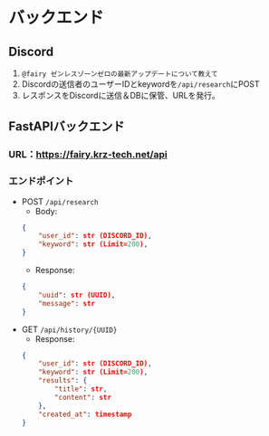 # バックエンド
## Discord
1. `@fairy ゼンレスゾーンゼロの最新アップデートについて教えて`
2. Discordの送信者のユーザーIDとkeywordを`/api/research`にPOST
3. レスポンスをDiscordに送信＆DBに保管、URLを発行。
## FastAPIバックエンド
### URL：https://fairy.krz-tech.net/api
### エンドポイント
- POST `/api/research`
    - Body:
    ```json
    {
        "user_id": str (DISCORD_ID),
        "keyword": str (Limit=200),
    }
    ```
    - Response:
    ```json
    {
        "uuid": str (UUID),
        "message": str
    }
    ```
- GET `/api/history/{UUID}`
    - Response:
    ```json
    {
        "user_id": str (DISCORD_ID),
        "keyword": str (Limit=200),
        "results": {
            "title": str,
            "content": str
        },
        "created_at": timestamp
    }
    ```